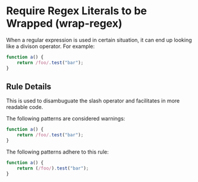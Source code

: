 # Require Regex Literals to be Wrapped (wrap-regex)

When a regular expression is used in certain situation, it can end up looking like a divison operator. For example:

```js
function a() {
    return /foo/.test("bar");
}
```

## Rule Details

This is used to disambuguate the slash operator and facilitates in more readable code.

The following patterns are considered warnings:

```js
function a() {
    return /foo/.test("bar");
}
```

The following patterns adhere to this rule:

```js
function a() {
    return (/foo/).test("bar");
}
```
